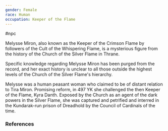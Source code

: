 ```yaml
---
gender: Female
race: Human
occupation: Keeper of the Flame
---
```

 #npc

Melysse Miron, also known as the Keeper of the Crimson Flame by followers of the Cult of the Whispering Flame, is a mysterious figure from the history of the Church of the Silver Flame in Thrane.

Specific knowledge regarding Melysse Miron has been purged from the record, and her exact history is unclear to all those outside the highest levels of the Church of the Silver Flame's hierarchy.

Melysse was a human peasant woman who claimed to be of distant relation to Tira Miron. Promising reform, in 497 YK she challenged the then Keeper of the Flame, Kyra Danth. Exposed by the Church as an agent of the dark powers in the Silver Flame, she was captured and petrified and interred in the Kundarak-run prison of Dreadhold by the Council of Cardinals of the time.

### References
